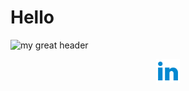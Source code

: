 # Hello

![my great header](SheldonPierce.png)

<p align="center">
    <a href="http://www.linkedin.com/in/sheldon-pierce/" target="blank" rel="noopener noreferrer"><img height="38" src=icons8-linkedin-2-48.png></a>
</p>
